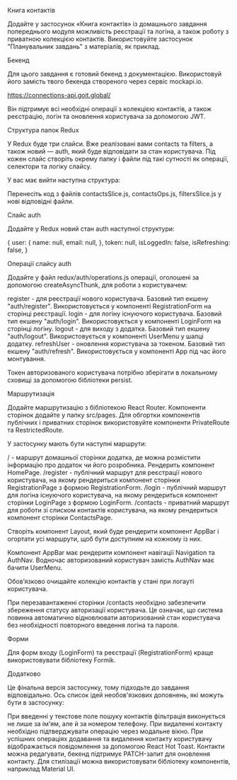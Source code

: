 Книга контактів

Додайте у застосунок «Книга контактів» із домашнього завдання попереднього
модуля можливість реєстрації та логіна, а також роботу з приватною колекцією
контактів. Використовуйте застосунок "Планувальник завдань" з матеріалів, як
приклад.

Бекенд

Для цього завдання є готовий бекенд з документацією. Використовуй його замість
твого бекенда створеного через сервіс mockapi.io.

https://connections-api.goit.global/

Він підтримує всі необхідні операції з колекцією контактів, а також реєстрацію,
логін та оновлення користувача за допомогою JWT.

Структура папок Redux

У Redux буде три слайси. Вже реалізовані вами contacts та filters, а також новий
— auth, який буде відповідати за стан користувача. Під кожен слайс створіть
окрему папку і файли під такі сутності як операції, селектори та логіку слайсу.

У вас має вийти наступна структура:

Перенесіть код з файлів contactsSlice.js, contactsOps.js, filtersSlice.js у нові
відповідні файли.

Слайс auth

Додайте у Redux новий стан auth наступної структури:

{ user: { name: null, email: null, }, token: null, isLoggedIn: false,
isRefreshing: false, }

Операції слайсу auth

Додайте у файл redux/auth/operations.js операції, оголошені за допомогою
createAsyncThunk, для роботи з користувачем:

register - для реєстрації нового користувача. Базовий тип екшену
"auth/register". Використовується у компоненті RegistrationForm на сторінці
реєстрації. login - для логіну існуючого користувача. Базовий тип екшену
"auth/login". Використовується у компоненті LoginForm на сторінці логіну.
logout - для виходу з додатка. Базовий тип екшену "auth/logout".
Використовується у компоненті UserMenu у шапці додатку. refreshUser - оновлення
користувача за токеном. Базовий тип екшену "auth/refresh". Використовується у
компоненті App під час його монтування.

Токен авторизованого користувача потрібно зберігати в локальному сховищі за
допомогою бібліотеки persist.

Маршрутизація

Додайте маршрутизацію з бібліотекою React Router. Компоненти сторінок додайте у
папку src/pages. Для обгортки компонентів публічних і приватних сторінок
використовуйте компоненти PrivateRoute та RestrictedRoute.

У застосунку мають бути наступні маршрути:

/ - маршрут домашньої сторінки додатка, де можна розмістити інформацію про
додаток чи його розробника. Рендерить компонент HomePage. /register - публічний
маршрут для реєстрації нового користувача, на якому рендериться компонент
сторінки RegistrationPage з формою RegistrationForm. /login - публічний маршрут
для логіна існуючого користувача, на якому рендериться компонент сторінки
LoginPage з формою LoginForm. /contacts - приватний маршрут для роботи зі
списком контактів користувача, на якому рендериться компонент сторінки
ContactsPage.

Створіть компонент Layout, який буде рендерити компонент AppBar і огортати усі
маршрути, щоб бути доступним на кожному із них.

Компонент AppBar має рендерити компонент навігації Navigation та AuthNav.
Водночас авторизований користувач замість AuthNav має бачити UserMenu.

Обов’язково очищайте колекцію контактів у стані при логауті користувача.

При перезавантаженні сторінки /contacts необхідно забезпечити збереження статусу
авторизації користувача. Це означає, що система повинна автоматично відновлювати
авторизований стан користувача без необхідності повторного введення логіна та
пароля.

Форми

Для форм входу (LoginForm) та реєстрації (RegistrationForm) краще
використовувати бібліотеку Formik.

Додатково

Це фінальна версія застосунку, тому підходьте до завдання відповідально. Ось
список ідей необов'язкових доповнень, які можуть бути в застосунку:

При введенні у текстове поле пошуку контактів фільтрація виконується не лише за
ім'ям, але й за номером телефону. При видаленні контакту необхідно
підтверджувати операцію через модальне вікно. При успішних операціях додавання
та видалення контакту користувачу відображається повідомлення за допомогою React
Hot Toast. Контакти можна редагувати, бекенд підтримує PATCH-запит для оновлення
контакту. Для стилізації можна використовувати бібліотеку компонентів, наприклад
Material UI.
